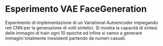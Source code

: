 # Esperimento VAE FaceGeneration
Esperimento di implementazione di un Variational Autoencoder impiegando reti CNN per la generazione di volti sintetici. Si mostra la capacità di sintesi delle immagini di train ogni 10 epoche ed infine si vanno a generare immagini totalmente inesistenti partendo da numeri casuali.
